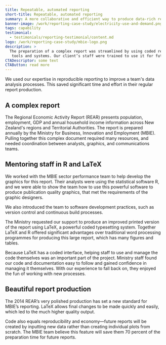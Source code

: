 ```yaml
---
title: Repeatable, automated reporting
short-title: Repeatable, automated reporting
summary: A more collaborative and efficient way to produce data-rich reports
banner-image: /work/reporting-case-study/electricity-use-and-demand.png
tags: capability
testimonial:
  - testimonials/reporting-testimonial/content.md
logo: /work/reporting-case-study/mbie-logo.png
description: >
  The preparation of a complex report was streamlined by using coded reporting
   tools and systems. Our client’s staff were trained to use it for future reports.  
CTADescriptor: some text
CTAButton: read more
---
```


We used our expertise in reproducible reporting to improve a team's data
analysis processes. This saved significant time and effort in their regular
report production.

<!--more-->

## A complex report

The Regional Economic Activity Report (REAR) presents population,
employment, GDP and annual household income information across New Zealand's
regions and Territorial Authorities. The report is prepared annually by the
Ministry for Business, Innovation and Employment (MBIE).
Pulling together this complex document required many resources, and needed
 coordination between analysts, graphics,
and communications teams.

## Mentoring staff in R and LaTeX

We worked with the MBIE sector performance team to help develop the graphics for
this report. Their analysts were using the statistical software R, and we were able to show
the team how to use this powerful software to produce publication quality graphics,
that met the requirements of the graphic designers.

We also introduced the team to software development practices, such as version
control and continuous build processes.

The Ministry requested our support to produce an improved printed version of
the report using LaTeX, a powerful coded typesetting system. Together
LaTeX and R offered significant advantages over traditional
word processing programmes for producing this large report, which has many
figures and tables.

Because LaTeX has a coded interface, helping staff to use and manage the
code themselves was an important part of the project. Ministry staff found our
code and documentation easy to follow and gained
confidence in managing it themselves. With our experience to fall back on,
they enjoyed the fun of working with new processes.

## Beautiful report production

The 2014 REAR’s very polished production has set a new standard for
MBIE’s reporting. LaTeX allows final changes to be made quickly and easily,
which led to the much higher quality output.

Code also equals reproducibility and economy—future reports will be created
by inputting new data rather than creating individual plots from scratch. The
MBIE team believe this feature will save them 70 percent of the preparation
time for future reports.
